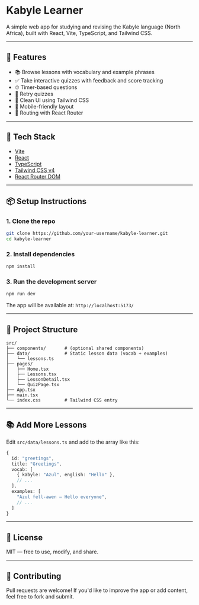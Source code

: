 # Kabyle Learner

A simple web app for studying and revising the Kabyle language (North Africa), built with React, Vite, TypeScript, and Tailwind CSS.

---

## 🚀 Features

- 📚 Browse lessons with vocabulary and example phrases
- ✅ Take interactive quizzes with feedback and score tracking
- ⏱ Timer-based questions
- 🔁 Retry quizzes
- 🎨 Clean UI using Tailwind CSS
- 📱 Mobile-friendly layout
- 🧭 Routing with React Router

---

## 💪 Tech Stack

- [Vite](https://vite.dev/)
- [React](https://reactjs.org/)
- [TypeScript](https://www.typescriptlang.org/)
- [Tailwind CSS v4](https://tailwindcss.com/)
- [React Router DOM](https://reactrouter.com/)

---

## 📦 Setup Instructions

### 1. Clone the repo

```bash
git clone https://github.com/your-username/kabyle-learner.git
cd kabyle-learner
```

### 2. Install dependencies

```bash
npm install
```

### 3. Run the development server

```bash
npm run dev
```

The app will be available at: `http://localhost:5173/`

---

## 🧺 Project Structure

```
src/
├── components/       # (optional shared components)
├── data/             # Static lesson data (vocab + examples)
│   └── lessons.ts
├── pages/
│   ├── Home.tsx
│   ├── Lessons.tsx
│   ├── LessonDetail.tsx
│   └── QuizPage.tsx
├── App.tsx
├── main.tsx
└── index.css         # Tailwind CSS entry
```

---

## 📚 Add More Lessons

Edit `src/data/lessons.ts` and add to the array like this:

```ts
{
  id: "greetings",
  title: "Greetings",
  vocab: [
    { kabyle: "Azul", english: "Hello" },
    // ...
  ],
  examples: [
    "Azul fell-awen — Hello everyone",
    // ...
  ]
}
```

---

## 📝 License

MIT — free to use, modify, and share.

---

## 🤝 Contributing

Pull requests are welcome! If you'd like to improve the app or add content, feel free to fork and submit.

